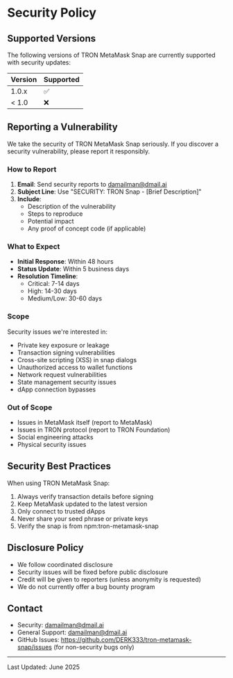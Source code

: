# Security Policy

## Supported Versions

The following versions of TRON MetaMask Snap are currently supported with security updates:

| Version | Supported          |
| ------- | ------------------ |
| 1.0.x   | :white_check_mark: |
| < 1.0   | :x:                |

## Reporting a Vulnerability

We take the security of TRON MetaMask Snap seriously. If you discover a security vulnerability, please report it responsibly.

### How to Report

1. **Email**: Send security reports to damailman@dmail.ai
2. **Subject Line**: Use "SECURITY: TRON Snap - [Brief Description]"
3. **Include**:
   - Description of the vulnerability
   - Steps to reproduce
   - Potential impact
   - Any proof of concept code (if applicable)

### What to Expect

- **Initial Response**: Within 48 hours
- **Status Update**: Within 5 business days
- **Resolution Timeline**: 
  - Critical: 7-14 days
  - High: 14-30 days
  - Medium/Low: 30-60 days

### Scope

Security issues we're interested in:

- Private key exposure or leakage
- Transaction signing vulnerabilities
- Cross-site scripting (XSS) in snap dialogs
- Unauthorized access to wallet functions
- Network request vulnerabilities
- State management security issues
- dApp connection bypasses

### Out of Scope

- Issues in MetaMask itself (report to MetaMask)
- Issues in TRON protocol (report to TRON Foundation)
- Social engineering attacks
- Physical security issues

## Security Best Practices

When using TRON MetaMask Snap:

1. Always verify transaction details before signing
2. Keep MetaMask updated to the latest version
3. Only connect to trusted dApps
4. Never share your seed phrase or private keys
5. Verify the snap is from npm:tron-metamask-snap

## Disclosure Policy

- We follow coordinated disclosure
- Security issues will be fixed before public disclosure
- Credit will be given to reporters (unless anonymity is requested)
- We do not currently offer a bug bounty program

## Contact

- Security: damailman@dmail.ai
- General Support: damailman@dmail.ai
- GitHub Issues: https://github.com/DERK333/tron-metamask-snap/issues (for non-security bugs only)

---

Last Updated: June 2025